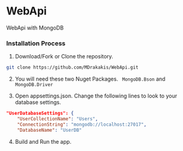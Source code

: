 # WebApi
 WebApi with MongoDB

### Installation Process 

1) Download/Fork or Clone the repository.
```bash
git clone https://github.com/MDrakakis/WebApi.git
```
2) You will need these two Nuget Packages.
``` MongoDB.Bson``` and ``` MongoDB.Driver ``` 

3) Open appsettings.json. Change the following lines to look to your database settings.
```json
"UserDatabaseSettings": {
    "UserCollectionName": "Users",
    "ConnectionString": "mongodb://localhost:27017",
    "DatabaseName": "UserDB"
```

4) Build and Run the app.
